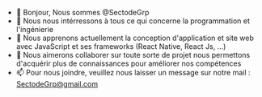 - 👋 Bonjour, Nous sommes @SectodeGrp
- 👀 Nous nous intérressons à tous ce qui concerne la programmation et l'ingénierie
- 🌱 Nous apprenons actuellement la conception d'application et site web avec JavaScript et ses frameworks (React Native, React Js, ...)
- 💞️ Nous aimerons collaborer sur toute sorte de projet nous permettons d'acquérir plus de connaissances pour améliorer nos compétences
- 📫 Pour nous joindre, veuillez nous laisser un message sur notre mail : SectodeGrp@gmail.com

<!---
SectodeGrp/SectodeGrp is a ✨ special ✨ repository because its `README.md` (this file) appears on your GitHub profile.
You can click the Preview link to take a look at your changes.
--->
